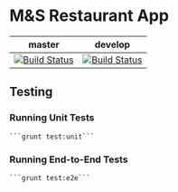 # M&S Restaurant App

| master        | develop       |
| ------------- |:-------------:|
| [![Build Status](https://secure.travis-ci.org/rhiwri/Boom.png?branch=master)](https://travis-ci.org/rhiwri/Boom)      | [![Build Status](https://secure.travis-ci.org/rhiwri/Boom.png?branch=develop)](https://travis-ci.org/rhiwri/Boom) |

## Testing

### Running Unit Tests

    ```grunt test:unit```
    
### Running End-to-End Tests

    ```grunt test:e2e```